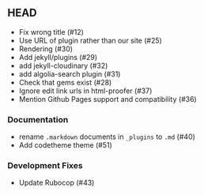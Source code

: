 ## HEAD

  * Fix wrong title (#12)
  * Use URL of plugin rather than our site (#25)
  * Rendering (#30)
  * Add jekyll/plugins (#29)
  * add jekyll-cloudinary (#32)
  * add algolia-search plugin (#31)
  * Check that gems exist (#28)
  * Ignore edit link urls in html-proofer (#37)
  * Mention Github Pages support and compatibility (#36)

### Documentation

  * rename `.markdown` documents in `_plugins` to `.md` (#40)
  * Add codetheme theme (#51)

### Development Fixes

  * Update Rubocop (#43)
